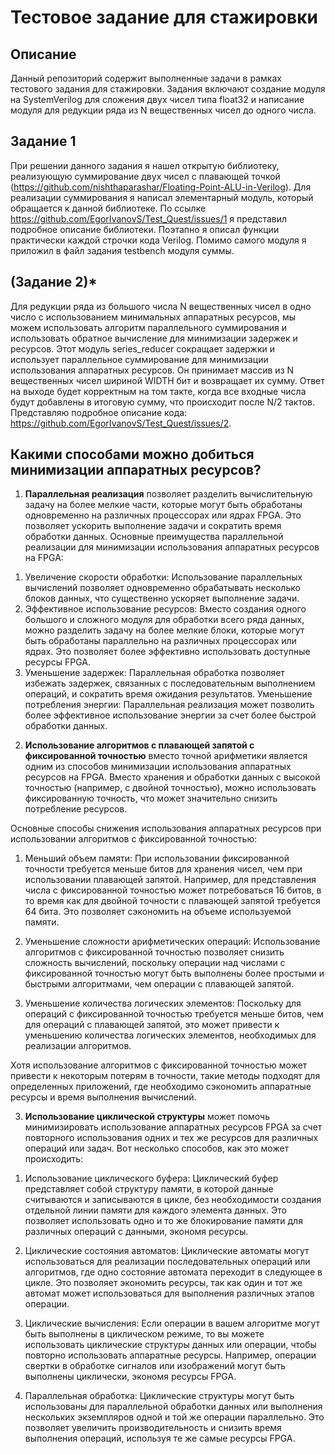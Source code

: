 # Тестовое задание для стажировки

## Описание
Данный репозиторий содержит выполненные задачи в рамках тестового задания для стажировки. 
Задания включают создание модуля на SystemVerilog для сложения двух чисел типа float32 и 
написание модуля для редукции ряда из N вещественных чисел до одного числа.


## Задание 1
При решении данного задания я нашел открытую библиотеку, реализующую суммирование двух чисел 
с плавающей точкой (https://github.com/nishthaparashar/Floating-Point-ALU-in-Verilog). Для 
реализации суммирования я написал элементарный модуль, который обращается к данной библиотеке.
По ссылке https://github.com/EgorIvanovS/Test_Quest/issues/1 я представил подробное описание 
библиотеки. Поэтапно я описал функции практически каждой строчки кода Verilog.
Помимо самого модуля я приложил в файл задания testbench модуля суммы.


## (Задание 2)*
Для редукции ряда из большого числа N вещественных чисел в одно число с использованием 
минимальных аппаратных ресурсов, мы можем использовать алгоритм параллельного суммирования 
и использовать обратное вычисление для минимизации задержек и ресурсов.
Этот модуль series_reducer сокращает задержки и использует параллельное суммирование для 
минимизации использования аппаратных ресурсов. Он принимает массив из N вещественных чисел
шириной WIDTH бит и возвращает их сумму. Ответ на выходе будет корректным на том такте, когда 
все входные числа будут добавлены в итоговую сумму, что происходит после N/2 тактов.
Представляю подробное описание кода: https://github.com/EgorIvanovS/Test_Quest/issues/2.

## Какими способами можно добиться минимизации аппаратных ресурсов?
1) **Параллельная реализация** позволяет разделить вычислительную задачу на более мелкие части,
которые могут быть обработаны одновременно на различных процессорах или ядрах FPGA. Это
позволяет ускорить выполнение задачи и сократить время обработки данных.
Основные преимущества параллельной реализации для минимизации использования аппаратных ресурсов
на FPGA:
  1. Увеличение скорости обработки: Использование параллельных вычислений позволяет одновременно
 обрабатывать несколько блоков данных, что существенно ускоряет выполнение задачи.
  2. Эффективное использование ресурсов: Вместо создания одного большого и сложного модуля для
 обработки всего ряда данных, можно разделить задачу на более мелкие блоки, которые могут быть
 обработаны параллельно на различных процессорах или ядрах. Это позволяет более эффективно
 использовать доступные ресурсы FPGA.
  3. Уменьшение задержек: Параллельная обработка позволяет избежать задержек, связанных с
 последовательным выполнением операций, и сократить время ожидания результатов.
 Уменьшение потребления энергии: Параллельная реализация может позволить более эффективное
 использование энергии за счет более быстрой обработки данных.

2) **Использование алгоритмов с плавающей запятой с фиксированной точностью** вместо точной
арифметики является одним из способов минимизации использования аппаратных ресурсов на FPGA.
Вместо хранения и обработки данных с высокой точностью (например, с двойной точностью), можно
использовать фиксированную точность, что может значительно снизить потребление ресурсов.

Основные способы снижения использования аппаратных ресурсов при использовании алгоритмов с 
фиксированной точностью:

  1. Меньший объем памяти: При использовании фиксированной точности требуется меньше битов для
  хранения чисел, чем при использовании плавающей запятой. Например, для представления числа
  с фиксированной точностью может потребоваться 16 битов, в то время как для двойной точности
  с плавающей запятой требуется 64 бита. Это позволяет сэкономить на объеме используемой памяти.

  2. Уменьшение сложности арифметических операций: Использование алгоритмов с фиксированной точностью
  позволяет снизить сложность вычислений, поскольку операции над числами с фиксированной точностью
  могут быть выполнены более простыми и быстрыми алгоритмами, чем операции с плавающей запятой.

  3. Уменьшение количества логических элементов: Поскольку для операций с фиксированной точностью
  требуется меньше битов, чем для операций с плавающей запятой, это может привести к уменьшению
  количества логических элементов, необходимых для реализации алгоритмов.

Хотя использование алгоритмов с фиксированной точностью может привести к некоторым потерям в точности,
такие методы подходят для определенных приложений, где необходимо сэкономить аппаратные ресурсы и 
время выполнения вычислений.

3) **Использование циклической структуры** может помочь минимизировать использование аппаратных ресурсов
   FPGA за счет повторного использования одних и тех же ресурсов для различных операций или задач. Вот
   несколько способов, как это может происходить:

  1. Использование циклического буфера: Циклический буфер представляет собой структуру памяти, в которой
  данные считываются и записываются в цикле, без необходимости создания отдельной линии памяти для каждого
  элемента данных. Это позволяет использовать одно и то же блокирование памяти для различных операций с данными,
  экономя ресурсы.

  2. Циклические состояния автоматов: Циклические автоматы могут использоваться для реализации последовательных
  операций или алгоритмов, где одно состояние автомата переходит в следующее в цикле. Это позволяет экономить
  ресурсы, так как один и тот же автомат может использоваться для выполнения различных этапов операции.

  3. Циклические вычисления: Если операции в вашем алгоритме могут быть выполнены в циклическом режиме, то вы
  можете использовать циклические структуры данных или операции, чтобы повторно использовать аппаратные ресурсы.
  Например, операции свертки в обработке сигналов или изображений могут быть выполнены циклически, экономя
  ресурсы FPGA.

  4. Параллельная обработка: Циклические структуры могут быть использованы для параллельной обработки данных
  или выполнения нескольких экземпляров одной и той же операции параллельно. Это позволяет увеличить
  производительность и снизить время выполнения операций, используя те же самые ресурсы FPGA.



